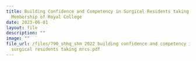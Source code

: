 ```yaml
---
title: Building Confidence and Competency in Surgical Residents taking
  Membership of Royal College
date: 2023-06-01
layout: file
description: ""
image: ""
file_url: /files/790_shhq_shm 2022 building confidence and competency in
  surgical residents taking mrcs.pdf
---
```

